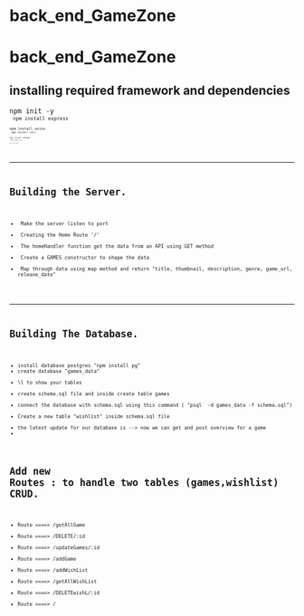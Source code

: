 # back_end_GameZone

# back_end_GameZone

## installing required framework and dependencies ##

<code>npm init -y<code><br>
<code>npm install express<code><br>
<code>npm install axios<code><br>
<code>npm install cors<code><br>
<code>npm install nodemon<code><br>
<code>npm install pg<code><br>
<code>npm i body-parser<code><br>


-------------------------------------

#  Building the Server.
<ul>
<li> Make the server listen to port</li>
<li> Creating the Home Route '/'</li>
<li> The homeHandler function get the data from an API using GET method</li>
<li> Create a GAMES constructor to shape the data </li>
<li> Map through data using map method and return "title, thumbnail, description, genre, game_url, release_date"</li>
</ul>

-------------------------------------------

#  Building The Database.
<ul>
<li>install database postgres "npm install pg"</</li>
<li>create database "games_data"</li>
<li>\l to show your tables</li>
<li>create schema.sql file and inside create table games</li>
<li>connect the database with schema.sql using this command ( "psql  -d games_data -f schema.sql")</li>
<li>Create a new table "wishlist" inside schema.sql file</li>
<li>the latest update for our database is --> now we can get and post overview for a game<li>
</ul>

# Add new Routes : to handle two tables (games,wishlist) CRUD.

* Route ====> /getAllGame 
* Route ====> /DELETE/:id
* Route ====> /updateGames/:id
* Route ====> /addGame
* Route ====> /addWishList
* Route ====> /getAllWishList
* Route ====> /DELETEwishL/:id
* Route ====> /





